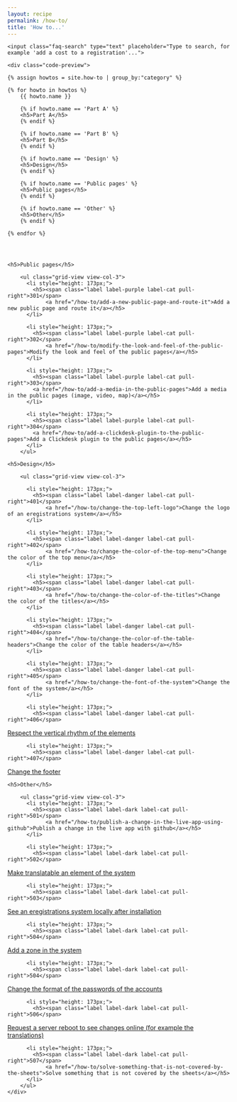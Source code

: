 ```yaml
---
layout: recipe
permalink: /how-to/
title: 'How to...'
---
```


<div class="faq">
	
	<input class="faq-search" type="text" placeholder="Type to search, for example 'add a cost to a registration'...">

	<div class="code-preview">

	{% assign howtos = site.how-to | group_by:"category" %}

	{% for howto in howtos %}
		{{ howto.name }}
		
		{% if howto.name == 'Part A' %}
		<h5>Part A</h5>
		{% endif %}

		{% if howto.name == 'Part B' %}
		<h5>Part B</h5>
		{% endif %}

		{% if howto.name == 'Design' %}
		<h5>Design</h5>
		{% endif %}

		{% if howto.name == 'Public pages' %}
		<h5>Public pages</h5>
		{% endif %}

		{% if howto.name == 'Other' %}
		<h5>Other</h5>
		{% endif %}

	{% endfor %}

	    
		

	<h5>Public pages</h5>

	    <ul class="grid-view view-col-3">
	      <li style="height: 173px;">
	        <h5><span class="label label-purple label-cat pull-right">301</span> 
				<a href="/how-to/add-a-new-public-page-and-route-it">Add a new public page and route it</a></h5>
	      </li>

	      <li style="height: 173px;">
	        <h5><span class="label label-purple label-cat pull-right">302</span> 
				<a href="/how-to/modify-the-look-and-feel-of-the-public-pages">Modify the look and feel of the public pages</a></h5>
	      </li>
	
	      <li style="height: 173px;">
	        <h5><span class="label label-purple label-cat pull-right">303</span> 
		    <a href="/how-to/add-a-media-in-the-public-pages">Add a media in the public pages (image, video, map)</a></h5>
	      </li>
	
	      <li style="height: 173px;">
	        <h5><span class="label label-purple label-cat pull-right">304</span> 
		    <a href="/how-to/add-a-clickdesk-plugin-to-the-public-pages">Add a Clickdesk plugin to the public pages</a></h5>
	      </li>
	    </ul>

	<h5>Design</h5>

	    <ul class="grid-view view-col-3">

	      <li style="height: 173px;">
	        <h5><span class="label label-danger label-cat pull-right">401</span> 
		        <a href="/how-to/change-the-top-left-logo">Change the logo of an eregistrations system</a></h5>
	      </li>
	
	      <li style="height: 173px;">
	        <h5><span class="label label-danger label-cat pull-right">402</span> 
		        <a href="/how-to/change-the-color-of-the-top-menu">Change the color of the top menu</a></h5>
	      </li>
	
	      <li style="height: 173px;">
	        <h5><span class="label label-danger label-cat pull-right">403</span> 
		        <a href="/how-to/change-the-color-of-the-titles">Change the color of the titles</a></h5>
	      </li>
	
	      <li style="height: 173px;">
	        <h5><span class="label label-danger label-cat pull-right">404</span> 
		        <a href="/how-to/change-the-color-of-the-table-headers">Change the color of the table headers</a></h5>
	      </li>
	
	      <li style="height: 173px;">
	        <h5><span class="label label-danger label-cat pull-right">405</span> 
		        <a href="/how-to/change-the-font-of-the-system">Change the font of the system</a></h5>
	      </li>
	
	      <li style="height: 173px;">
	        <h5><span class="label label-danger label-cat pull-right">406</span>
<a href="/how-to/respect-the-vertical-rhythm-of-the-elements">Respect the vertical rhythm of the elements</a></h5>
	      </li>
	
	      <li style="height: 173px;">
	        <h5><span class="label label-danger label-cat pull-right">407</span>
<a href="/how-to/change-the-footer">Change the footer</a></h5>
	      </li>
	    </ul>	    

	<h5>Other</h5>

	    <ul class="grid-view view-col-3">	
	      <li style="height: 173px;">
	        <h5><span class="label label-dark label-cat pull-right">501</span> 
		        <a href="/how-to/publish-a-change-in-the-live-app-using-github">Publish a change in the live app with github</a></h5>
	      </li>
	
	      <li style="height: 173px;">
	        <h5><span class="label label-dark label-cat pull-right">502</span>
<a href="/how-to/make-translatable-an-element-of-the-system">Make translatable an element of the system</a></h5>
	      </li>
	
	      <li style="height: 173px;">
	        <h5><span class="label label-dark label-cat pull-right">503</span>
<a href="/how-to/see-a-system-locally-after-installation">See an eregistrations system locally after installation</a></h5>
	      </li>
	
	      <li style="height: 173px;">
	        <h5><span class="label label-dark label-cat pull-right">504</span>
<a href="/how-to/add-a-zone-in-the-system">Add a zone in the system</a></h5>
	      </li>
	
	      <li style="height: 173px;">
	        <h5><span class="label label-dark label-cat pull-right">504</span>
<a href="/how-to/change-the-format-of-the-passwords-of-the-accounts">Change the format of the passwords of the accounts</a></h5>
	      </li>
	
	      <li style="height: 173px;">
	        <h5><span class="label label-dark label-cat pull-right">506</span>
<a href="/how-to/request-a-server-reboot-to-see-changes-online">Request a server reboot to see changes online (for example the translations)</a></h5>
	      </li>
	
	      <li style="height: 173px;">
	        <h5><span class="label label-dark label-cat pull-right">507</span> 
		        <a href="/how-to/solve-something-that-is-not-covered-by-the-sheets">Solve something that is not covered by the sheets</a></h5>
	      </li>
	    </ul>
	</div>
</div>
	      
